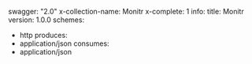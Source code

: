 swagger: "2.0"
x-collection-name: Monitr
x-complete: 1
info:
  title: Monitr
  version: 1.0.0
schemes:
- http
produces:
- application/json
consumes:
- application/json